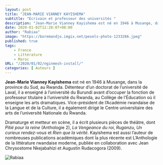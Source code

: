 ```yaml
---
layout: post 
title: "JEAN-MARIE VIANNEY KAYISHEMA"
subtitle: "Ecrivain et professeur des universités "
description: "Jean-Marie Vianney Kayishema est né en 1946 à Musange, dans la province du Sud, au Rwanda. Détenteur d’un doctorat de l’université de Laval, il a enseigné à l’université du Burundi avant d’occuper la fonction de professeur titulaire à l’université du Rwanda, au Collège de l’Éducation où il enseigne les arts dramatiques. Vice-président de l’Académie rwandaise de la Langue et de la Culture, il a également dirigé le Centre universitaire des arts de l’université Nationale du Rwanda. "
date: 2020-01-02T12:28:07+08:00
author: "Rabiaa"
image: "https://boremandjo.imgix.net/pexels-photo-1233286.jpeg"
published: true
tags:
    - France 
    - Littérature
    - Maroc
URL: "/2020/01/02/nginmesh-install/"
categories: [ Auteurs ]
---
```


**Jean-Marie Vianney Kayishema** est né en 1946 à Musange, dans la province du Sud, au Rwanda. Détenteur d’un doctorat de l’université de Laval, il a enseigné à l’université du Burundi avant d’occuper la fonction de professeur titulaire à l’université du Rwanda, au Collège de l’Éducation où il enseigne les arts dramatiques. Vice-président de l’Académie rwandaise de la Langue et de la Culture, il a également dirigé le Centre universitaire des arts de l’université Nationale du Rwanda. 

Dramaturge et metteur en scène, il a écrit plusieurs pièces de théâtre, dont *Pitié pour la reine* (Anthologie 2), *La Vengeance du roi*, *Ruganzu*, *Un curieux rendez-vous* et *Rien que la vérité*. Kayishema est aussi l’auteur de nombreuses publications académiques dont la plus récente est L’Anthologie de la littérature rwandaise moderne, publiée en collaboration avec Jean Chrysostome Nkejabahizi et Augustin Rudacogora (2009). 

![Rabiaa](https://boremandjo.imgix.net/Jean-Marie.PNG)